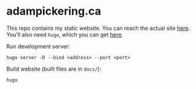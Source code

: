 # adampickering.ca

This repo contains my static website. You can reach the actual site
[here](https://www.adampickering.ca). You'll also need `hugo`, which you can
get [here](https://github.com/gohugoio/hugo/releases).

Run development server:

`hugo server -D --bind <address> --port <port>`

Build website (built files are in `docs/`):

`hugo`
